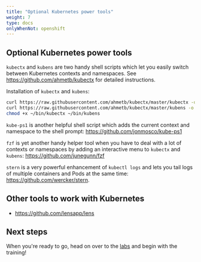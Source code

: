 ```yaml
---
title: "Optional Kubernetes power tools"
weight: 7
type: docs
onlyWhenNot: openshift
---
```


## Optional Kubernetes power tools

`kubectx` and `kubens` are two handy shell scripts which let you easily switch between Kubernetes contexts and namespaces. See <https://github.com/ahmetb/kubectx> for detailed instructions.

Installation of `kubectx` and `kubens`:

```bash
curl https://raw.githubusercontent.com/ahmetb/kubectx/master/kubectx -o ~/bin/kubectx
curl https://raw.githubusercontent.com/ahmetb/kubectx/master/kubens -o ~/bin/kubens
chmod +x ~/bin/kubectx ~/bin/kubens
```

`kube-ps1` is another helpful shell script which adds the current context and namespace to the shell prompt: <https://github.com/jonmosco/kube-ps1>

`fzf` is yet another handy helper tool when you have to deal with a lot of contexts or namespaces by adding an interactive menu to `kubectx` and `kubens`: <https://github.com/junegunn/fzf>

`stern` is a very powerful enhancement of `kubectl logs` and lets you tail logs of multiple containers and Pods at the same time: <https://github.com/wercker/stern>.


## Other tools to work with Kubernetes

* <https://github.com/lensapp/lens>


## Next steps

When you're ready to go, head on over to the [labs](../../docs/) and begin with the training!
